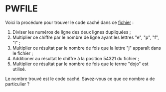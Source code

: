 # PWFILE

Voici la procédure pour trouver le code caché dans ce [fichier](./PWFILE.txt) :

  1. Diviser les numéros de ligne des deux lignes dupliquées ;
  2. Multiplier ce chiffre par le nombre de ligne ayant les lettres "e", "p", "f", "l" ;
  3. Multiplier ce résultat par le nombre de fois que la lettre "j" apparaît dans le fichier ;
  4. Additioner au résultat le chiffre à la position 54321 du fichier ;
  5. Multiplier ce résultat par le nombre de fois que le terme "dojo" est utilisé.

Le nombre trouvé est le code caché. Savez-vous ce que ce nombre a de particulier ?